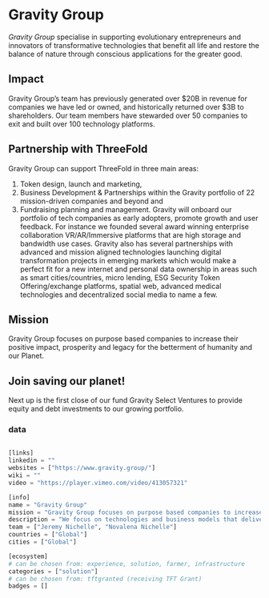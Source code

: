 # Gravity Group

*Gravity Group* specialise in supporting evolutionary entrepreneurs and innovators of transformative technologies that benefit all life and restore the balance of nature through conscious applications for the greater good.

## Impact

Gravity Group’s team has previously generated over $20B in revenue for companies we have led or owned, and historically returned over $3B to shareholders. Our team members have stewarded over 50 companies to exit and built over 100 technology platforms. 

## Partnership with ThreeFold

Gravity Group can support ThreeFold in three main areas:
1) Token design, launch and marketing, 
2) Business Development & Partnerships within the Gravity portfolio of 22 mission-driven companies and beyond and 
3) Fundraising planning and management. 
Gravity will onboard our portfolio of tech companies as early adopters, promote growth and user feedback. For instance we founded several award winning enterprise collaboration VR/AR/Immersive platforms that are high storage and bandwidth use cases. Gravity also has several partnerships with advanced and mission aligned technologies launching digital transformation projects in emerging markets which would make a perfect fit for a new internet and personal data ownership in areas such as smart cities/countries, micro lending, ESG Security Token Offering/exchange platforms, spatial web, advanced medical technologies and decentralized social media to name a few.

## Mission

Gravity Group focuses on purpose based companies to increase their positive impact, prosperity and legacy for the betterment of humanity and our Planet.

## Join saving our planet!

Next up is the first close of our fund Gravity Select Ventures to provide equity and debt investments to our growing portfolio.


### data

```python

[links]
linkedin = ""
websites = ["https://www.gravity.group/"]
wiki = ""
video = "https://player.vimeo.com/video/413057321"

[info]
name = "Gravity Group"
mission = "Gravity Group focuses on purpose based companies to increase their positive impact, prosperity and legacy for the betterment of humanity and our Planet."
description = "We focus on technologies and business models that deliver measurable outcomes to improve both Environmental, Social and Governance (ESG) and United Nations Sustainable Development Goals (SDGs). Gravity Group has three entities - Gravity Accelerator - Gravity Accelerator provides growth and investability services to purpose-driven companies entering their next critical phase of growth. Our unique discovery, due diligence, and acceleration programs are designed to generate the highest impact multiples and probability of success for our companies. We also design great cultures - the secret weapon of successful companies. Gravity Investment Partners - Gravity Investment Partners (GIP) is a venture fund focused on mission-driven teams working on high-growth projects that leverage “inevitable technologies” to enable their solutions. GIP looks for differentiated investment opportunities with strong unit economics and sustainable business models. Gravity Capital - Gravity Capital is a capital formation engine that provides investor relations and roadshow services for our top-performing portfolio companies. Our Capital group helps provide the fuel to accelerate initiatives and bring innovative ideas to life. Gravity Group’s team has previously generated over $20B in revenue for companies we have led or owned, and historically returned over $3B to shareholders. Our team members have stewarded over 50 companies to exit and built over 100 technology platforms. Gravity Group can support ThreeFold in three main areas - Token design, launch and marketing, Business Development & Partnerships within the Gravity portfolio of 22 mission-driven companies and beyond and fundraising planning and management. Gravity will onboard our portfolio of tech companies as early adopters, promote growth and user feedback. For instance we founded several award winning enterprise collaboration VR/AR/Immersive platforms that are high storage and bandwidth use cases.Gravity also has several partnerships with advanced and mission aligned technologies launching digital transformation projects in emerging markets which would make a perfect fit for a new internet and personal data ownership in areas such as smart cities/countries, micro lending, ESG Security Token Offering/exchange platforms, spatial web, advanced medical technologies and decentralized social media to name a few."
team = ["Jeremy Nichelle", "Novalena Nichelle"]
countries = ["Global"]
cities = ["Global"]

[ecosystem]
# can be chosen from: experience, solution, farmer, infrastructure
categories = ["solution"]
# can be chosen from: tftgranted (receiving TFT Grant)
badges = []

```
